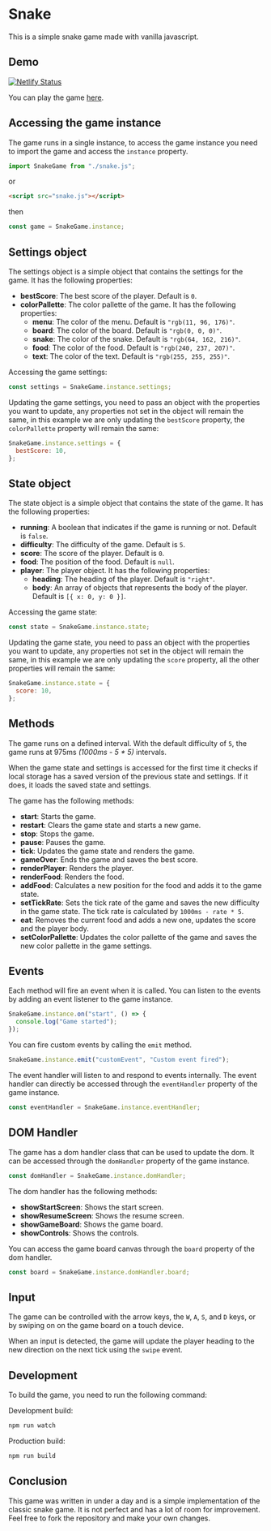 # Snake

This is a simple snake game made with vanilla javascript.

## Demo

[![Netlify Status](https://api.netlify.com/api/v1/badges/75138c7d-5d8f-4ccc-a2a2-4e07d68471bf/deploy-status)](https://app.netlify.com/sites/snake-by-jf/deploys)

You can play the game [here](https://snake-by-jf.netlify.app/).

## Accessing the game instance

The game runs in a single instance, to access the game instance you need to import the game and access the `instance` property.

```javascript
import SnakeGame from "./snake.js";
```

or

```html
<script src="snake.js"></script>
```

then

```javascript
const game = SnakeGame.instance;
```

## Settings object

The settings object is a simple object that contains the settings for the game. It has the following properties:

- **bestScore**: The best score of the player. Default is `0`.
- **colorPallette**: The color pallette of the game. It has the following properties:
  - **menu**: The color of the menu. Default is `"rgb(11, 96, 176)"`.
  - **board**: The color of the board. Default is `"rgb(0, 0, 0)"`.
  - **snake**: The color of the snake. Default is `"rgb(64, 162, 216)"`.
  - **food**: The color of the food. Default is `"rgb(240, 237, 207)"`.
  - **text**: The color of the text. Default is `"rgb(255, 255, 255)"`.

Accessing the game settings:

```javascript
const settings = SnakeGame.instance.settings;
```

Updating the game settings, you need to pass an object with the properties you want to update, any properties not set in the object will remain the same, in this example we are only updating the `bestScore` property, the `colorPallette` property will remain the same:

```javascript
SnakeGame.instance.settings = {
  bestScore: 10,
};
```

## State object

The state object is a simple object that contains the state of the game. It has the following properties:

- **running**: A boolean that indicates if the game is running or not. Default is `false`.
- **difficulty**: The difficulty of the game. Default is `5`.
- **score**: The score of the player. Default is `0`.
- **food**: The position of the food. Default is `null`.
- **player**: The player object. It has the following properties:
  - **heading**: The heading of the player. Default is `"right"`.
  - **body**: An array of objects that represents the body of the player. Default is `[{ x: 0, y: 0 }]`.

Accessing the game state:

```javascript
const state = SnakeGame.instance.state;
```

Updating the game state, you need to pass an object with the properties you want to update, any properties not set in the object will remain the same, in this example we are only updating the `score` property, all the other properties will remain the same:

```javascript
SnakeGame.instance.state = {
  score: 10,
};
```

## Methods

The game runs on a defined interval. With the default difficulty of `5`, the game runs at 975ms _(1000ms - 5 \* 5)_ intervals.

When the game state and settings is accessed for the first time it checks if local storage has a saved version of the previous state and settings. If it does, it loads the saved state and settings.

The game has the following methods:

- **start**: Starts the game.
- **restart**: Clears the game state and starts a new game.
- **stop**: Stops the game.
- **pause**: Pauses the game.
- **tick**: Updates the game state and renders the game.
- **gameOver**: Ends the game and saves the best score.
- **renderPlayer**: Renders the player.
- **renderFood**: Renders the food.
- **addFood**: Calculates a new position for the food and adds it to the game state.
- **setTickRate**: Sets the tick rate of the game and saves the new difficulty in the game state. The tick rate is calculated by `1000ms - rate * 5`.
- **eat**: Removes the current food and adds a new one, updates the score and the player body.
- **setColorPallette**: Updates the color pallette of the game and saves the new color pallette in the game settings.

## Events

Each method will fire an event when it is called. You can listen to the events by adding an event listener to the game instance.

```javascript
SnakeGame.instance.on("start", () => {
  console.log("Game started");
});
```

You can fire custom events by calling the `emit` method.

```javascript
SnakeGame.instance.emit("customEvent", "Custom event fired");
```

The event handler will listen to and respond to events internally. The event handler can directly be accessed through the `eventHandler` property of the game instance.

```javascript
const eventHandler = SnakeGame.instance.eventHandler;
```

## DOM Handler

The game has a dom handler class that can be used to update the dom. It can be accessed through the `domHandler` property of the game instance.

```javascript
const domHandler = SnakeGame.instance.domHandler;
```

The dom handler has the following methods:

- **showStartScreen**: Shows the start screen.
- **showResumeScreen**: Shows the resume screen.
- **showGameBoard**: Shows the game board.
- **showControls**: Shows the controls.

You can access the game board canvas through the `board` property of the dom handler.

```javascript
const board = SnakeGame.instance.domHandler.board;
```

## Input

The game can be controlled with the arrow keys, the `W`, `A`, `S`, and `D` keys, or by swiping on on the game board on a touch device.

When an input is detected, the game will update the player heading to the new direction on the next tick using the `swipe` event.

## Development

To build the game, you need to run the following command:

Development build:
```bash
npm run watch
```

Production build:
```bash
npm run build
```

## Conclusion

This game was written in under a day and is a simple implementation of the classic snake game. It is not perfect and has a lot of room for improvement. Feel free to fork the repository and make your own changes.
